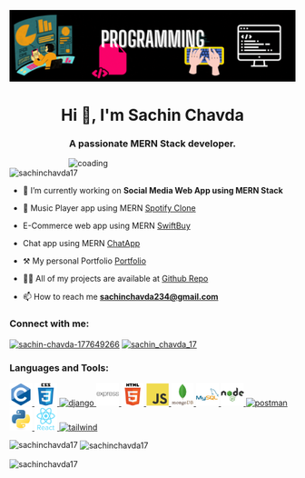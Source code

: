 ![logo](https://github.com/sachinchavda17/sachinchavda17/blob/main/Github%20Banner.gif)

<h1 align="center">Hi 👋, I'm Sachin Chavda</h1>
<h3 align="center">A passionate MERN Stack developer.</h3>

<img align="right" alt="coading" width="400" src="https://i.pinimg.com/originals/81/17/8b/81178b47a8598f0c81c4799f2cdd4057.gif" />

<p align="left"> <img src="https://komarev.com/ghpvc/?username=sachinchavda17&label=Profile%20views&color=0e75b6&style=flat" alt="sachinchavda17" /> </p>

- 🔭 I’m currently working on **Social Media Web App using MERN Stack**

- 🎵 Music Player app using MERN [Spotify Clone](https://spotify-clone-beryl-seven.vercel.app)

- E-Commerce web app using MERN [SwiftBuy](https://swift-buy-six.vercel.app)

- Chat app using MERN [ChatApp](https://chatapp-lfr0.onrender.com)

- ⚒️ My personal Portfolio [Portfolio](https://sachinchavda.vercel.app)

- 👨‍💻 All of my projects are available at [Github Repo](https://github.com/sachinchavda17?tab=repositories)

- 📫 How to reach me **sachinchavda234@gmail.com**

<h3 align="left">Connect with me:</h3>
<p align="left">
<a href="https://linkedin.com/in/sachin-chavda-177649266" target="blank"><img align="center" src="https://raw.githubusercontent.com/rahuldkjain/github-profile-readme-generator/master/src/images/icons/Social/linked-in-alt.svg" alt="sachin-chavda-177649266" height="30" width="40" /></a>
<a href="https://instagram.com/sachin_chavda_17" target="blank"><img align="center" src="https://raw.githubusercontent.com/rahuldkjain/github-profile-readme-generator/master/src/images/icons/Social/instagram.svg" alt="sachin_chavda_17" height="30" width="40" /></a>
</p>

<h3 align="left">Languages and Tools:</h3>
<p align="left"> <a href="https://www.cprogramming.com/" target="_blank" rel="noreferrer"> <img src="https://raw.githubusercontent.com/devicons/devicon/master/icons/c/c-original.svg" alt="c" width="40" height="40"/> </a> <a href="https://www.w3schools.com/css/" target="_blank" rel="noreferrer"> <img src="https://raw.githubusercontent.com/devicons/devicon/master/icons/css3/css3-original-wordmark.svg" alt="css3" width="40" height="40"/> </a> <a href="https://www.djangoproject.com/" target="_blank" rel="noreferrer"> <img src="https://cdn.worldvectorlogo.com/logos/django.svg" alt="django" width="40" height="40"/> </a> <a href="https://expressjs.com" target="_blank" rel="noreferrer"> <img src="https://raw.githubusercontent.com/devicons/devicon/master/icons/express/express-original-wordmark.svg" alt="express" width="40" height="40"/> </a> <a href="https://www.w3.org/html/" target="_blank" rel="noreferrer"> <img src="https://raw.githubusercontent.com/devicons/devicon/master/icons/html5/html5-original-wordmark.svg" alt="html5" width="40" height="40"/> </a> <a href="https://developer.mozilla.org/en-US/docs/Web/JavaScript" target="_blank" rel="noreferrer"> <img src="https://raw.githubusercontent.com/devicons/devicon/master/icons/javascript/javascript-original.svg" alt="javascript" width="40" height="40"/> </a> <a href="https://www.mongodb.com/" target="_blank" rel="noreferrer"> <img src="https://raw.githubusercontent.com/devicons/devicon/master/icons/mongodb/mongodb-original-wordmark.svg" alt="mongodb" width="40" height="40"/> </a> <a href="https://www.mysql.com/" target="_blank" rel="noreferrer"> <img src="https://raw.githubusercontent.com/devicons/devicon/master/icons/mysql/mysql-original-wordmark.svg" alt="mysql" width="40" height="40"/> </a> <a href="https://nodejs.org" target="_blank" rel="noreferrer"> <img src="https://raw.githubusercontent.com/devicons/devicon/master/icons/nodejs/nodejs-original-wordmark.svg" alt="nodejs" width="40" height="40"/> </a> <a href="https://postman.com" target="_blank" rel="noreferrer"> <img src="https://www.vectorlogo.zone/logos/getpostman/getpostman-icon.svg" alt="postman" width="40" height="40"/> </a> <a href="https://www.python.org" target="_blank" rel="noreferrer"> <img src="https://raw.githubusercontent.com/devicons/devicon/master/icons/python/python-original.svg" alt="python" width="40" height="40"/> </a> <a href="https://reactjs.org/" target="_blank" rel="noreferrer"> <img src="https://raw.githubusercontent.com/devicons/devicon/master/icons/react/react-original-wordmark.svg" alt="react" width="40" height="40"/> </a> <a href="https://tailwindcss.com/" target="_blank" rel="noreferrer"> <img src="https://www.vectorlogo.zone/logos/tailwindcss/tailwindcss-icon.svg" alt="tailwind" width="40" height="40"/> </a> </p>

<p><img align="left" src="https://github-readme-stats.vercel.app/api/top-langs?username=sachinchavda17&show_icons=true&locale=en&layout=compact" alt="sachinchavda17" /></p>

<p>&nbsp;<img align="center" src="https://github-readme-stats.vercel.app/api?username=sachinchavda17&show_icons=true&locale=en" alt="sachinchavda17" /></p>

<p><img align="center" src="https://github-readme-streak-stats.herokuapp.com/?user=sachinchavda17&" alt="sachinchavda17" /></p>
